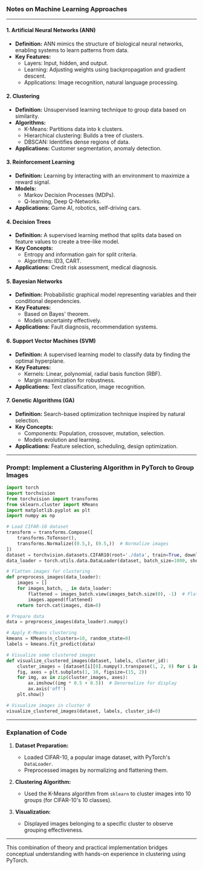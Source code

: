 ### **Notes on Machine Learning Approaches**

---

#### **1. Artificial Neural Networks (ANN)**  
- **Definition:** ANN mimics the structure of biological neural networks, enabling systems to learn patterns from data.  
- **Key Features:**  
  - Layers: Input, hidden, and output.  
  - Learning: Adjusting weights using backpropagation and gradient descent.  
  - Applications: Image recognition, natural language processing.  

#### **2. Clustering**  
- **Definition:** Unsupervised learning technique to group data based on similarity.  
- **Algorithms:**  
  - K-Means: Partitions data into k clusters.  
  - Hierarchical clustering: Builds a tree of clusters.  
  - DBSCAN: Identifies dense regions of data.  
- **Applications:** Customer segmentation, anomaly detection.  

#### **3. Reinforcement Learning**  
- **Definition:** Learning by interacting with an environment to maximize a reward signal.  
- **Models:**  
  - Markov Decision Processes (MDPs).  
  - Q-learning, Deep Q-Networks.  
- **Applications:** Game AI, robotics, self-driving cars.  

#### **4. Decision Trees**  
- **Definition:** A supervised learning method that splits data based on feature values to create a tree-like model.  
- **Key Concepts:**  
  - Entropy and information gain for split criteria.  
  - Algorithms: ID3, CART.  
- **Applications:** Credit risk assessment, medical diagnosis.  

#### **5. Bayesian Networks**  
- **Definition:** Probabilistic graphical model representing variables and their conditional dependencies.  
- **Key Features:**  
  - Based on Bayes' theorem.  
  - Models uncertainty effectively.  
- **Applications:** Fault diagnosis, recommendation systems.  

#### **6. Support Vector Machines (SVM)**  
- **Definition:** A supervised learning model to classify data by finding the optimal hyperplane.  
- **Key Features:**  
  - Kernels: Linear, polynomial, radial basis function (RBF).  
  - Margin maximization for robustness.  
- **Applications:** Text classification, image recognition.  

#### **7. Genetic Algorithms (GA)**  
- **Definition:** Search-based optimization technique inspired by natural selection.  
- **Key Concepts:**  
  - Components: Population, crossover, mutation, selection.  
  - Models evolution and learning.  
- **Applications:** Feature selection, scheduling, design optimization.  

---

### **Prompt: Implement a Clustering Algorithm in PyTorch to Group Images**

```python
import torch
import torchvision
from torchvision import transforms
from sklearn.cluster import KMeans
import matplotlib.pyplot as plt
import numpy as np

# Load CIFAR-10 dataset
transform = transforms.Compose([
    transforms.ToTensor(),
    transforms.Normalize((0.5,), (0.5,))  # Normalize images
])
dataset = torchvision.datasets.CIFAR10(root='./data', train=True, download=True, transform=transform)
data_loader = torch.utils.data.DataLoader(dataset, batch_size=1000, shuffle=True)

# Flatten images for clustering
def preprocess_images(data_loader):
    images = []
    for images_batch, _ in data_loader:
        flattened = images_batch.view(images_batch.size(0), -1)  # Flatten each image
        images.append(flattened)
    return torch.cat(images, dim=0)

# Prepare data
data = preprocess_images(data_loader).numpy()

# Apply K-Means clustering
kmeans = KMeans(n_clusters=10, random_state=0)
labels = kmeans.fit_predict(data)

# Visualize some clustered images
def visualize_clustered_images(dataset, labels, cluster_id):
    cluster_images = [dataset[i][0].numpy().transpose(1, 2, 0) for i in range(len(labels)) if labels[i] == cluster_id][:10]
    fig, axes = plt.subplots(1, 10, figsize=(15, 2))
    for img, ax in zip(cluster_images, axes):
        ax.imshow((img * 0.5 + 0.5))  # Denormalize for display
        ax.axis('off')
    plt.show()

# Visualize images in cluster 0
visualize_clustered_images(dataset, labels, cluster_id=0)
```

---

### **Explanation of Code**

1. **Dataset Preparation:**  
   - Loaded CIFAR-10, a popular image dataset, with PyTorch's `DataLoader`.  
   - Preprocessed images by normalizing and flattening them.  

2. **Clustering Algorithm:**  
   - Used the K-Means algorithm from `sklearn` to cluster images into 10 groups (for CIFAR-10's 10 classes).  

3. **Visualization:**  
   - Displayed images belonging to a specific cluster to observe grouping effectiveness.  

---

This combination of theory and practical implementation bridges conceptual understanding with hands-on experience in clustering using PyTorch.